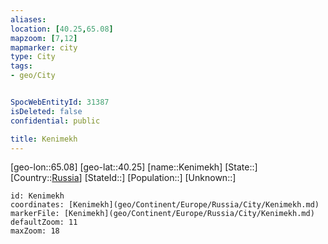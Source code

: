 ```yaml
---
aliases: 
location: [40.25,65.08]
mapzoom: [7,12] 
mapmarker: city 
type: City
tags:
- geo/City


SpocWebEntityId: 31387
isDeleted: false
confidential: public

title: Kenimekh
---
```

[geo-lon::65.08]
[geo-lat::40.25]
[name::Kenimekh]
[State::]
[Country::[Russia](geo/Continent/Europe/Russia.md)]
[StateId::]
[Population::]
[Unknown::]


```leaflet
id: Kenimekh
coordinates: [Kenimekh](geo/Continent/Europe/Russia/City/Kenimekh.md)
markerFile: [Kenimekh](geo/Continent/Europe/Russia/City/Kenimekh.md)
defaultZoom: 11 
maxZoom: 18
```


